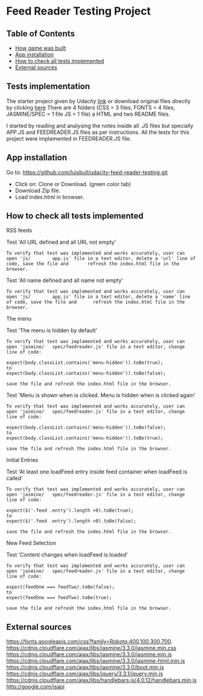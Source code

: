 # Feed Reader Testing Project


## Table of Contents

* [How game was built](#how-game-was-built)
* [App installation](#app-installation)
* [How to check all tests implemented](#how-to-check-all-tests-implemented)
* [External sources](#external-sources)

## Tests implementation

The starter project given by Udacity [link](https://github.com/udacity/frontend-nanodegree-feedreader.git) or download original files directly by clicking [here](https://github.com/udacity/frontend-nanodegree-feedreader/archive/master.zip) There are 4 folders (CSS = 3 files, FONTS = 4 files, JASMINE/SPEC = 1 file JS = 1 file) a HTML and two README files.

I started by reading and analysing the notes inside all .JS files but specially APP.JS and FEEDREADER.JS files as per instructions.  All the tests for this project were implemented in FEEDREADER.JS file.

## App installation

Go to: https://github.com/luisbull/udacity-feed-reader-testing.git
  - Click on: Clone or Download.  (green color tab)
  - Download Zip file.
  - Load index.html in browser.
  

## How to check all tests implemented

RSS feeds

Test 'All URL defined and all URL not empty'  

	To verify that test was implemented and works accurately, user can open 'js/		app.js' file in a text editor, delete a 'url' line of code, save the file and 		refresh the index.html file in the browser. 


Test 'All name defined and all name not empty'

	To verify that test was implemented and works accurately, user can open 'js/		app.js' file in a text editor, delete a 'name' line of code, save the file and 		refresh the index.html file in the browser.



The menu

Test 'The menu is hidden by default'

	To verify that test was implemented and works accurately, user can open 'jasmine/	spec/feedreader.js' file in a text editor, change line of code: 

	expect(body.classList.contains('menu-hidden')).toBe(true);
	to
	expect(body.classList.contains('menu-hidden')).toBe(false);

	save the file and refresh the index.html file in the browser.


Test 'Menu is shown when is clicked. Menu is hidden when is clicked again'

	To verify that test was implemented and works accurately, user can open 'jasmine/	spec/feedreader.js' file in a text editor, change line of code: 

	expect(body.classList.contains('menu-hidden')).toBe(false);
	to
	expect(body.classList.contains('menu-hidden')).toBe(true);

	save the file and refresh the index.html file in the browser.



Initial Entries

Test 'At least one loadFeed entry inside feed container when loadFeed is called'

	To verify that test was implemented and works accurately, user can open 'jasmine/	spec/feedreader.js' file in a text editor, change line of code: 

	expect($('.feed .entry').length >0).toBe(true);
	to
	expect($('.feed .entry').length >0).toBe(false);

	save the file and refresh the index.html file in the browser.



New Feed Selection

Test 'Content changes when loadFeed is loaded'

	To verify that test was implemented and works accurately, user can open 'jasmine/	spec/feedreader.js' file in a text editor, change line of code:

	expect(feedOne === feedTwo).toBe(false);
	to
	expect(feedOne === feedTwo).toBe(true);

	save the file and refresh the index.html file in the browser.

## External sources

https://fonts.googleapis.com/css?family=Roboto:400,100,300,700.
https://cdnjs.cloudflare.com/ajax/libs/jasmine/3.3.0/jasmine.min.css
https://cdnjs.cloudflare.com/ajax/libs/jasmine/3.3.0/jasmine.min.js
https://cdnjs.cloudflare.com/ajax/libs/jasmine/3.3.0/jasmine-html.min.js
https://cdnjs.cloudflare.com/ajax/libs/jasmine/3.3.0/boot.min.js
https://cdnjs.cloudflare.com/ajax/libs/jquery/3.3.1/jquery.min.js
https://cdnjs.cloudflare.com/ajax/libs/handlebars.js/4.0.12/handlebars.min.js
http://google.com/jsapi





